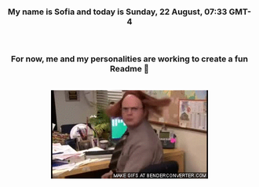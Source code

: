 


<div align="center">
<h3 >My name is Sofia and today is Sunday, 22 August, 07:33 GMT-4</h3><br>
<h3 >For now, me and my personalities are working to create a fun Readme 👋
</h3><br>
<img src='img/dwight.gif' alt='working...'/>
</div>
